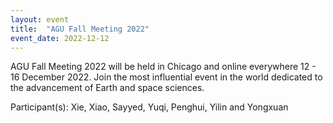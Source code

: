 ```yaml
---
layout: event
title:  "AGU Fall Meeting 2022"
event_date: 2022-12-12
---
```


AGU Fall Meeting 2022 will be held in Chicago and online everywhere 12 - 16 December 2022. 
Join the most influential event in the world dedicated to the advancement of Earth and space sciences. 

Participant(s): Xie, Xiao, Sayyed, Yuqi, Penghui, Yilin and Yongxuan